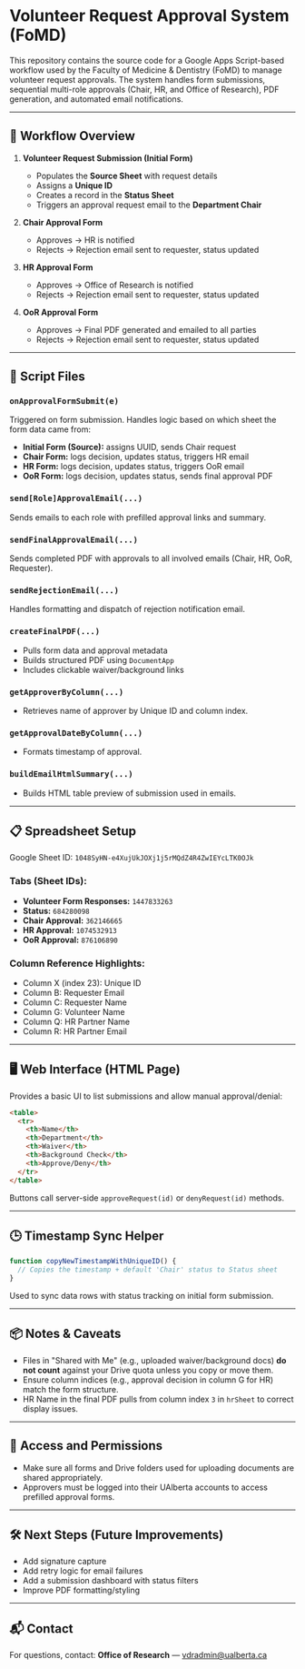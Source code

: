 # Volunteer Request Approval System (FoMD)

This repository contains the source code for a Google Apps Script-based workflow used by the Faculty of Medicine & Dentistry (FoMD) to manage volunteer request approvals. The system handles form submissions, sequential multi-role approvals (Chair, HR, and Office of Research), PDF generation, and automated email notifications.

---

## 🔁 Workflow Overview

1. **Volunteer Request Submission (Initial Form)**
   - Populates the **Source Sheet** with request details
   - Assigns a **Unique ID**
   - Creates a record in the **Status Sheet**
   - Triggers an approval request email to the **Department Chair**

2. **Chair Approval Form**
   - Approves → HR is notified
   - Rejects → Rejection email sent to requester, status updated

3. **HR Approval Form**
   - Approves → Office of Research is notified
   - Rejects → Rejection email sent to requester, status updated

4. **OoR Approval Form**
   - Approves → Final PDF generated and emailed to all parties
   - Rejects → Rejection email sent to requester, status updated

---

## 📄 Script Files

### `onApprovalFormSubmit(e)`
Triggered on form submission. Handles logic based on which sheet the form data came from:

- **Initial Form (Source):** assigns UUID, sends Chair request
- **Chair Form:** logs decision, updates status, triggers HR email
- **HR Form:** logs decision, updates status, triggers OoR email
- **OoR Form:** logs decision, updates status, sends final approval PDF

### `send[Role]ApprovalEmail(...)`
Sends emails to each role with prefilled approval links and summary.

### `sendFinalApprovalEmail(...)`
Sends completed PDF with approvals to all involved emails (Chair, HR, OoR, Requester).

### `sendRejectionEmail(...)`
Handles formatting and dispatch of rejection notification email.

### `createFinalPDF(...)`
- Pulls form data and approval metadata
- Builds structured PDF using `DocumentApp`
- Includes clickable waiver/background links

### `getApproverByColumn(...)`
- Retrieves name of approver by Unique ID and column index.

### `getApprovalDateByColumn(...)`
- Formats timestamp of approval.

### `buildEmailHtmlSummary(...)`
- Builds HTML table preview of submission used in emails.

---

## 📋 Spreadsheet Setup

Google Sheet ID: `1048SyHN-e4XujUkJOXj1j5rMQdZ4R4ZwIEYcLTK0OJk`

### Tabs (Sheet IDs):
- **Volunteer Form Responses:** `1447833263`
- **Status:** `684280098`
- **Chair Approval:** `362146665`
- **HR Approval:** `1074532913`
- **OoR Approval:** `876106890`

### Column Reference Highlights:
- Column X (index 23): Unique ID
- Column B: Requester Email
- Column C: Requester Name
- Column G: Volunteer Name
- Column Q: HR Partner Name
- Column R: HR Partner Email

---

## 🖥️ Web Interface (HTML Page)

Provides a basic UI to list submissions and allow manual approval/denial:

```html
<table>
  <tr>
    <th>Name</th>
    <th>Department</th>
    <th>Waiver</th>
    <th>Background Check</th>
    <th>Approve/Deny</th>
  </tr>
</table>
```
Buttons call server-side `approveRequest(id)` or `denyRequest(id)` methods.

---

## 🕒 Timestamp Sync Helper

```js
function copyNewTimestampWithUniqueID() {
  // Copies the timestamp + default 'Chair' status to Status sheet
}
```
Used to sync data rows with status tracking on initial form submission.

---

## 📦 Notes & Caveats

- Files in "Shared with Me" (e.g., uploaded waiver/background docs) **do not count** against your Drive quota unless you copy or move them.
- Ensure column indices (e.g., approval decision in column G for HR) match the form structure.
- HR Name in the final PDF pulls from column index `3` in `hrSheet` to correct display issues.

---

## 🔐 Access and Permissions
- Make sure all forms and Drive folders used for uploading documents are shared appropriately.
- Approvers must be logged into their UAlberta accounts to access prefilled approval forms.

---

## 🛠️ Next Steps (Future Improvements)
- Add signature capture
- Add retry logic for email failures
- Add a submission dashboard with status filters
- Improve PDF formatting/styling

---

## 📬 Contact
For questions, contact:
**Office of Research** — vdradmin@ualberta.ca


